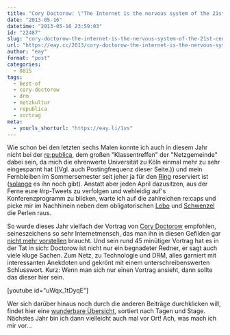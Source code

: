 ```yaml
---
title: "Cory Doctorow: \"The Internet is the nervous system of the 21st century!\""
date: "2013-05-16"
datetime: "2013-05-16 23:59:03"
id: "22487"
slug: "cory-doctorow-the-internet-is-the-nervous-system-of-the-21st-century"
url: "https://eay.cc/2013/cory-doctorow-the-internet-is-the-nervous-system-of-the-21st-century/"
author: "eay"
format: "post"
categories:
  - 0815
tags:
  - best-of
  - cory-doctorow
  - drm
  - netzkultur
  - republica
  - vortrag
meta:
  - yourls_shorturl: "https://eay.li/1vs"
---
```


Wie schon bei den letzten sechs Malen konnte ich auch in diesem Jahr nicht bei der [re:publica](http://www.re-publica.de/), dem großen "Klassentreffen" der "Netzgemeinde" dabei sein, da mich die ehrenwerte Universität zu Köln einmal mehr zu sehr eingespannt hat ((Vgl. auch Postingfrequenz dieser Seite.)) und mein Fernbleiben im Sommersemester seit jeher ja für den [Ring](//eay.cc/tag/rock-am-ring/) reserviert ist ([solange](http://www.rock-n-heim.com/) es ihn noch gibt). Anstatt aber jeden April dazusitzen, aus der Ferne eure #rp-Tweets zu verfolgen und wehleidig auf's Konferenzprogramm zu blicken, warte ich auf die zahlreichen re:caps und picke mir im Nachhinein neben dem obligatorischen [Lobo](http://youtube.com/watch?v=Raas1BhSIbs) und [Schwenzel](http://youtube.com/watch?v=ZTejUqHLQXE) die Perlen raus.

So wurde dieses Jahr vielfach der Vortrag von [Cory Doctorow](http://craphound.com/) empfohlen, seineszeichens so sehr Internetmensch, das man ihn in diesen Gefilden gar [nicht mehr vorstellen](http://en.wikipedia.org/wiki/Cory_Doctorow) braucht. Und sein rund 45 minütiger Vortrag hat es in der Tat in sich: Doctorow ist nicht nur ein begnadeter Redner, er sagt auch viele kluge Sachen. Zum Netz, zu Technologie und DRM, alles garniert mit interessanten Anekdoten und gekrönt mit einem unterschreibenswerten Schlusswort. Kurz: Wenn man sich nur einen Vortrag ansieht, dann sollte das dieser hier sein.

\[youtube id="uWqx\_1tDyqE"\]

Wer sich darüber hinaus noch durch die anderen Beiträge durchklicken will, findet hier eine [wunderbare Übersicht](http://michaelkreil.github.io/republicavideos/), sortiert nach Tagen und Stage. Nächstes Jahr bin ich dann vielleicht auch mal vor Ort! Ach, was mach ich mir vor...
